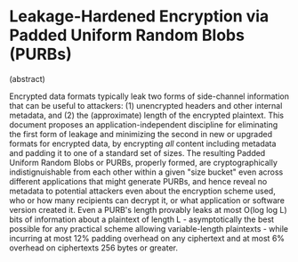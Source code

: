 # Leakage-Hardened Encryption via Padded Uniform Random Blobs (PURBs)

(abstract)

Encrypted data formats typically leak two forms of side-channel information that
can be useful to attackers: (1) unencrypted headers and other internal metadata,
and (2) the (approximate) length of the encrypted plaintext.  This document
proposes an application-independent discipline for eliminating the first form of
leakage and minimizing the second in new or upgraded formats for encrypted data,
by encrypting *all* content including metadata and padding it to one of a
standard set of sizes.  The resulting Padded Uniform Random Blobs or PURBs,
properly formed, are cryptographically indistignuishable from each other within
a given "size bucket" even across different applications that might generate
PURBs, and hence reveal no metadata to potential attackers even about the
encryption scheme used, who or how many recipients can decrypt it, or what
application or software version created it.  Even a PURB's length provably leaks
at most O(log log L) bits of information about a plaintext of length L -
asymptotically the best possible for any practical scheme allowing
variable-length plaintexts - while incurring at most 12% padding overhead on any
ciphertext and at most 6% overhead on ciphertexts 256 bytes or greater.


